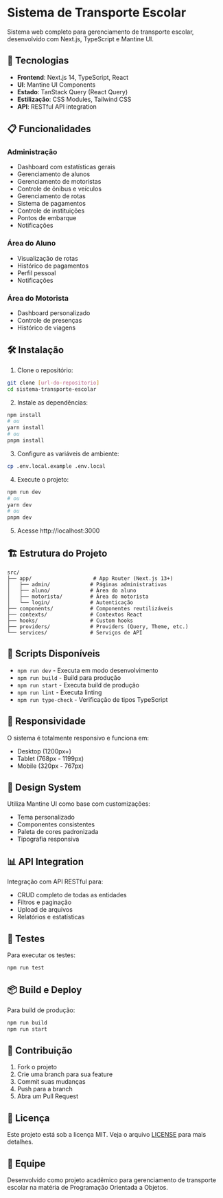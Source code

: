 # Sistema de Transporte Escolar

Sistema web completo para gerenciamento de transporte escolar, desenvolvido com Next.js, TypeScript e Mantine UI.

## 🚀 Tecnologias

- **Frontend**: Next.js 14, TypeScript, React
- **UI**: Mantine UI Components
- **Estado**: TanStack Query (React Query)
- **Estilização**: CSS Modules, Tailwind CSS
- **API**: RESTful API integration

## 📋 Funcionalidades

### Administração

- Dashboard com estatísticas gerais
- Gerenciamento de alunos
- Gerenciamento de motoristas
- Controle de ônibus e veículos
- Gerenciamento de rotas
- Sistema de pagamentos
- Controle de instituições
- Pontos de embarque
- Notificações

### Área do Aluno

- Visualização de rotas
- Histórico de pagamentos
- Perfil pessoal
- Notificações

### Área do Motorista

- Dashboard personalizado
- Controle de presenças
- Histórico de viagens

## 🛠️ Instalação

1. Clone o repositório:

```bash
git clone [url-do-repositorio]
cd sistema-transporte-escolar
```

2. Instale as dependências:

```bash
npm install
# ou
yarn install
# ou
pnpm install
```

3. Configure as variáveis de ambiente:

```bash
cp .env.local.example .env.local
```

4. Execute o projeto:

```bash
npm run dev
# ou
yarn dev
# ou
pnpm dev
```

5. Acesse http://localhost:3000

## 🏗️ Estrutura do Projeto

```
src/
├── app/                    # App Router (Next.js 13+)
│   ├── admin/             # Páginas administrativas
│   ├── aluno/             # Área do aluno
│   ├── motorista/         # Área do motorista
│   └── login/             # Autenticação
├── components/            # Componentes reutilizáveis
├── contexts/              # Contextos React
├── hooks/                 # Custom hooks
├── providers/             # Providers (Query, Theme, etc.)
└── services/              # Serviços de API
```

## 🔧 Scripts Disponíveis

- `npm run dev` - Executa em modo desenvolvimento
- `npm run build` - Build para produção
- `npm run start` - Executa build de produção
- `npm run lint` - Executa linting
- `npm run type-check` - Verificação de tipos TypeScript

## 📱 Responsividade

O sistema é totalmente responsivo e funciona em:

- Desktop (1200px+)
- Tablet (768px - 1199px)
- Mobile (320px - 767px)

## 🎨 Design System

Utiliza Mantine UI como base com customizações:

- Tema personalizado
- Componentes consistentes
- Paleta de cores padronizada
- Tipografia responsiva


## 📊 API Integration

Integração com API RESTful para:

- CRUD completo de todas as entidades
- Filtros e paginação
- Upload de arquivos
- Relatórios e estatísticas

## 🧪 Testes

Para executar os testes:

```bash
npm run test
```

## 📦 Build e Deploy

Para build de produção:

```bash
npm run build
npm run start
```

## 🤝 Contribuição

1. Fork o projeto
2. Crie uma branch para sua feature
3. Commit suas mudanças
4. Push para a branch
5. Abra um Pull Request

## 📄 Licença

Este projeto está sob a licença MIT. Veja o arquivo [LICENSE](LICENSE) para mais detalhes.

## 👥 Equipe

Desenvolvido como projeto acadêmico para gerenciamento de transporte escolar na matéria de Programação Orientada a Objetos.
